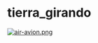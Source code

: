 # tierra_girando
[![air-avion.png](https://i.postimg.cc/xTVqZbn9/air-avion.png)](https://postimg.cc/Z0jTBnWQ)

